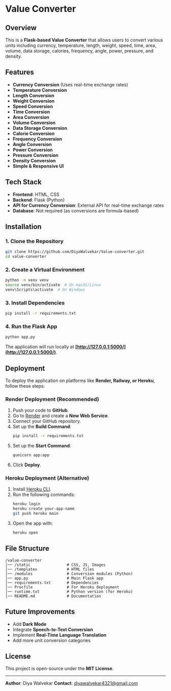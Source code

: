 # Value Converter

## Overview

This is a **Flask-based Value Converter** that allows users to convert various units including currency, temperature, length, weight, speed, time, area, volume, data storage, calories, frequency, angle, power, pressure, and density.

## Features

- **Currency Conversion** (Uses real-time exchange rates)
- **Temperature Conversion**
- **Length Conversion**
- **Weight Conversion**
- **Speed Conversion**
- **Time Conversion**
- **Area Conversion**
- **Volume Conversion**
- **Data Storage Conversion**
- **Calorie Conversion**
- **Frequency Conversion**
- **Angle Conversion**
- **Power Conversion**
- **Pressure Conversion**
- **Density Conversion**
- **Simple & Responsive UI**

## Tech Stack

- **Frontend**: HTML, CSS
- **Backend**: Flask (Python)
- **API for Currency Conversion**: External API for real-time exchange rates
- **Database**: Not required (as conversions are formula-based)

## Installation

### 1. Clone the Repository

```sh
git clone https://github.com/DiyaWalvekar/Value-converter.git
cd value-converter
```

### 2. Create a Virtual Environment

```sh
python -m venv venv
source venv/bin/activate  # On macOS/Linux
venv\Scripts\activate  # On Windows
```

### 3. Install Dependencies

```sh
pip install -r requirements.txt
```

### 4. Run the Flask App

```sh
python app.py
```

The application will run locally at **[http://127.0.0.1:5000/](http://127.0.0.1:5000/)**.

## Deployment

To deploy the application on platforms like **Render, Railway, or Heroku**, follow these steps:

### **Render Deployment** (Recommended)

1. Push your code to **GitHub**.
2. Go to [Render](https://render.com/) and create a **New Web Service**.
3. Connect your GitHub repository.
4. Set up the **Build Command**:
   ```sh
   pip install -r requirements.txt
   ```
5. Set up the **Start Command**:
   ```sh
   gunicorn app:app
   ```
6. Click **Deploy**.

### **Heroku Deployment** (Alternative)

1. Install [Heroku CLI](https://devcenter.heroku.com/articles/heroku-cli).
2. Run the following commands:
   ```sh
   heroku login
   heroku create your-app-name
   git push heroku main
   ```
3. Open the app with:
   ```sh
   heroku open
   ```

## File Structure

```
/value-converter
│── /static                # CSS, JS, Images
│── /templates             # HTML files
│── /modules               # Conversion modules (Python)
│── app.py                 # Main Flask app
│── requirements.txt       # Dependencies
│── Procfile               # For Heroku deployment
│── runtime.txt            # Python version (for Heroku)
│── README.md              # Documentation
```

## Future Improvements

- Add **Dark Mode**
- Integrate **Speech-to-Text Conversion**
- Implement **Real-Time Language Translation**
- Add more unit conversion categories

## License

This project is open-source under the **MIT License**.

---

**Author**: Diya Walvekar
**Contact**: diyawalvekar4321@gmail.com

